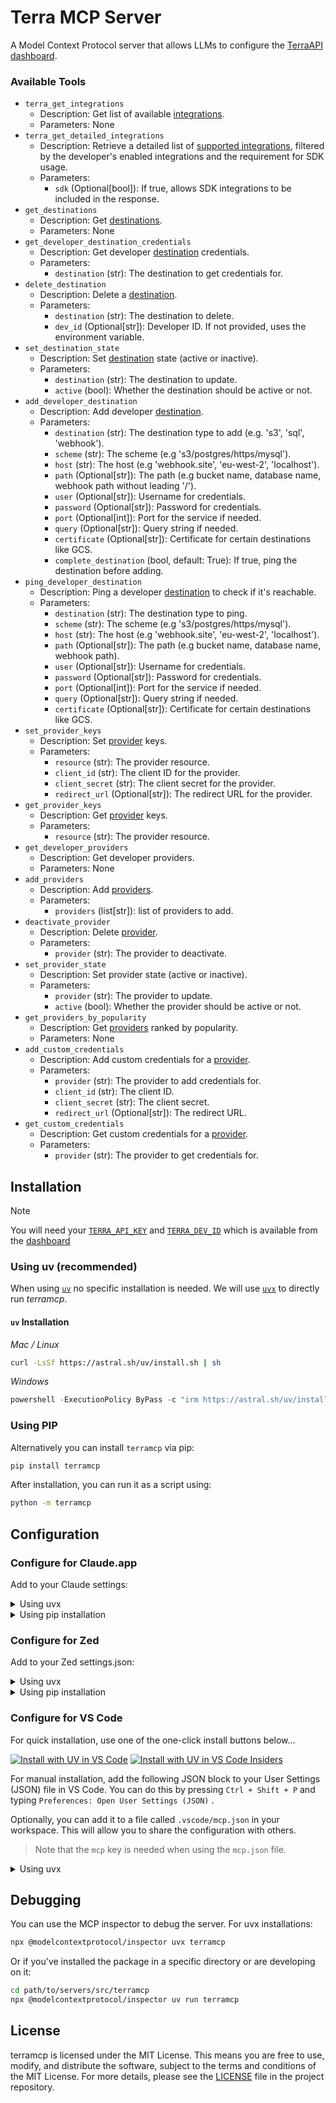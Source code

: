 # Terra MCP Server

A Model Context Protocol server that allows LLMs to configure the [TerraAPI dashboard](https://dashboard.tryterra.co/).

### Available Tools

* `terra_get_integrations`
  * Description: Get list of available [integrations](https://docs.tryterra.co/reference/health-and-fitness-api/core-concepts#source-provider-integration).
  * Parameters: None
* `terra_get_detailed_integrations`
  * Description: Retrieve a detailed list of [supported integrations](https://docs.tryterra.co/reference/health-and-fitness-api/supported-integrations), filtered by the developer's enabled integrations and the requirement for SDK usage.
  * Parameters:
    * `sdk` (Optional[bool]): If true, allows SDK integrations to be included in the response.
* `get_destinations`
  * Description: Get [destinations](https://docs.tryterra.co/reference/health-and-fitness-api/core-concepts#destinations).
  * Parameters: None
* `get_developer_destination_credentials`
  * Description: Get developer [destination](https://docs.tryterra.co/reference/health-and-fitness-api/core-concepts#destinations) credentials.
  * Parameters:
    * `destination` (str): The destination to get credentials for.
* `delete_destination`
  * Description: Delete a [destination](https://docs.tryterra.co/reference/health-and-fitness-api/core-concepts#destinations).
  * Parameters:
    * `destination` (str): The destination to delete.
    * `dev_id` (Optional[str]): Developer ID. If not provided, uses the environment variable.
* `set_destination_state`
  * Description: Set [destination](https://docs.tryterra.co/reference/health-and-fitness-api/core-concepts#destinations) state (active or inactive).
  * Parameters:
    * `destination` (str): The destination to update.
    * `active` (bool): Whether the destination should be active or not.
* `add_developer_destination`
  * Description: Add developer [destination](https://docs.tryterra.co/reference/health-and-fitness-api/core-concepts#destinations).
  * Parameters:
    * `destination` (str): The destination type to add (e.g. 's3', 'sql', 'webhook').
    * `scheme` (str): The scheme (e.g 's3/postgres/https/mysql').
    * `host` (str): The host (e.g 'webhook.site', 'eu-west-2', 'localhost').
    * `path` (Optional[str]): The path (e.g bucket name, database name, webhook path without leading '/').
    * `user` (Optional[str]): Username for credentials.
    * `password` (Optional[str]): Password for credentials.
    * `port` (Optional[int]): Port for the service if needed.
    * `query` (Optional[str]): Query string if needed.
    * `certificate` (Optional[str]): Certificate for certain destinations like GCS.
    * `complete_destination` (bool, default: True): If true, ping the destination before adding.
* `ping_developer_destination`
  * Description: Ping a developer [destination](https://docs.tryterra.co/reference/health-and-fitness-api/core-concepts#destinations) to check if it's reachable.
  * Parameters:
    * `destination` (str): The destination type to ping.
    * `scheme` (str): The scheme (e.g 's3/postgres/https/mysql').
    * `host` (str): The host (e.g 'webhook.site', 'eu-west-2', 'localhost').
    * `path` (Optional[str]): The path (e.g bucket name, database name, webhook path).
    * `user` (Optional[str]): Username for credentials.
    * `password` (Optional[str]): Password for credentials.
    * `port` (Optional[int]): Port for the service if needed.
    * `query` (Optional[str]): Query string if needed.
    * `certificate` (Optional[str]): Certificate for certain destinations like GCS.
* `set_provider_keys`
  * Description: Set [provider](https://docs.tryterra.co/reference/health-and-fitness-api/core-concepts#source-provider-integration) keys.
  * Parameters:
    * `resource` (str): The provider resource.
    * `client_id` (str): The client ID for the provider.
    * `client_secret` (str): The client secret for the provider.
    * `redirect_url` (Optional[str]): The redirect URL for the provider.
* `get_provider_keys`
  * Description: Get [provider](https://docs.tryterra.co/reference/health-and-fitness-api/core-concepts#source-provider-integration) keys.
  * Parameters:
    * `resource` (str): The provider resource.
* `get_developer_providers`
  * Description: Get developer providers.
  * Parameters: None
* `add_providers`
  * Description: Add [providers](https://docs.tryterra.co/reference/health-and-fitness-api/core-concepts#source-provider-integration).
  * Parameters:
    * `providers` (list[str]): list of providers to add.
* `deactivate_provider`
  * Description: Delete [provider](https://docs.tryterra.co/reference/health-and-fitness-api/core-concepts#source-provider-integration).
  * Parameters:
    * `provider` (str): The provider to deactivate.
* `set_provider_state`
  * Description: Set provider state (active or inactive).
  * Parameters:
    * `provider` (str): The provider to update.
    * `active` (bool): Whether the provider should be active or not.
* `get_providers_by_popularity`
  * Description: Get [providers](https://docs.tryterra.co/reference/health-and-fitness-api/core-concepts#source-provider-integration) ranked by popularity.
  * Parameters: None
* `add_custom_credentials`
  * Description: Add custom credentials for a [provider](https://docs.tryterra.co/reference/health-and-fitness-api/core-concepts#source-provider-integration).
  * Parameters:
    * `provider` (str): The provider to add credentials for.
    * `client_id` (str): The client ID.
    * `client_secret` (str): The client secret.
    * `redirect_url` (Optional[str]): The redirect URL.
* `get_custom_credentials`
  * Description: Get custom credentials for a [provider](https://docs.tryterra.co/reference/health-and-fitness-api/core-concepts#source-provider-integration).
  * Parameters:
    * `provider` (str): The provider to get credentials for.

## Installation

> [!NOTE]
> You will need your [`TERRA_API_KEY`](https://docs.tryterra.co/reference/health-and-fitness-api/core-concepts#api-key) and [`TERRA_DEV_ID`](https://docs.tryterra.co/reference/health-and-fitness-api/core-concepts#developer-id-dev-id) which is available from the [dashboard](https://dashboard.tryterra.co/)

### Using uv (recommended)

When using [`uv`](https://docs.astral.sh/uv/) no specific installation is needed. We will
use [`uvx`](https://docs.astral.sh/uv/guides/tools/) to directly run *terramcp*.

#### `uv` Installation

*Mac / Linux*

```bash
curl -LsSf https://astral.sh/uv/install.sh | sh
```

*Windows*

```powershell
powershell -ExecutionPolicy ByPass -c "irm https://astral.sh/uv/install.ps1 | iex"
```

### Using PIP

Alternatively you can install `terramcp` via pip:

```bash
pip install terramcp
```

After installation, you can run it as a script using:

```bash
python -m terramcp
```

## Configuration

### Configure for Claude.app

Add to your Claude settings:

<details>
<summary>Using uvx</summary>

```json
{
  "mcpServers": {
    "terramcp": {
      "command": "uvx",
      "args": ["terramcp"],
      "env": {
        "TERRA_API_KEY": "your_api_key_here",
        "TERRA_DEV_ID": "your-dev-id-here"
      }
    }
  }
}
```

</details>

<details>
<summary>Using pip installation</summary>

```json
{
  "mcpServers": {
    "terramcp": {
      "command": "python",
      "args": ["-m", "terramcp"],
      "env": {
        "TERRA_API_KEY": "your_api_key_here",
        "TERRA_DEV_ID": "your-dev-id-here"
      }
    }
  }
}
```

</details>

### Configure for Zed

Add to your Zed settings.json:

<details>
<summary>Using uvx</summary>

```json
"context_servers": [
  "terramcp": {
    "command": "uvx",
    "args": ["terramcp"],
    "env": {
        "TERRA_API_KEY": "your_api_key_here",
        "TERRA_DEV_ID": "your-dev-id-here"
    }
  }
],
```

</details>

<details>
<summary>Using pip installation</summary>

```json
"context_servers": {
  "terramcp": {
    "command": "python",
    "args": ["-m", "terramcp"],
    "env": {
        "TERRA_API_KEY": "your_api_key_here",
        "TERRA_DEV_ID": "your-dev-id-here"
    }
  }
},
```

</details>

### Configure for VS Code

For quick installation, use one of the one-click install buttons below...

[![Install with UV in VS Code](https://img.shields.io/badge/VS_Code-UV-0098FF?style=flat-square&logo=visualstudiocode&logoColor=white)](https://insiders.vscode.dev/redirect/mcp/install?name=terramcp&config=%7B%22command%22:%22uvx%22,%22args%22:%5B%22terramcp%22%5D%7D) [![Install with UV in VS Code Insiders](https://img.shields.io/badge/VS_Code_Insiders-UV-24bfa5?style=flat-square&logo=visualstudiocode&logoColor=white)](https://insiders.vscode.dev/redirect/mcp/install?name=terramcp&config=%7B%22command%22:%22uvx%22,%22args%22:%5B%22terramcp%22%5D%7D&quality=insiders)


For manual installation, add the following JSON block to your User Settings (JSON) file in VS Code. You can do this by pressing `Ctrl + Shift + P` and typing `Preferences: Open User Settings (JSON)` .

Optionally, you can add it to a file called `.vscode/mcp.json` in your workspace. This will allow you to share the configuration with others.

> Note that the `mcp` key is needed when using the `mcp.json` file.

<details>
<summary>Using uvx</summary>

```json
{
  "mcp": {
    "servers": {
      "terramcp": {
        "command": "uvx",
        "args": ["terramcp"],
        "env": {
            "TERRA_API_KEY": "your_api_key_here",
            "TERRA_DEV_ID": "your-dev-id-here"
        }
      }
    }
  }
}
```

</details>

## Debugging

You can use the MCP inspector to debug the server. For uvx installations:

```bash
npx @modelcontextprotocol/inspector uvx terramcp
```

Or if you've installed the package in a specific directory or are developing on it:

```bash
cd path/to/servers/src/terramcp
npx @modelcontextprotocol/inspector uv run terramcp
```

## License

terramcp is licensed under the MIT License. This means you are free to use, modify, and distribute the software, subject to the terms and conditions of the MIT License. For more details, please see the [LICENSE](https://github.com/tryterra/terramcp/blob/master/LICENSE) file in the project repository.
